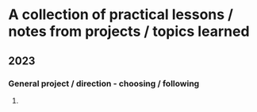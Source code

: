 # A collection of practical lessons / notes from projects / topics learned

## 2023

### General project / direction - choosing / following
1. 